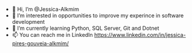 - 👋 Hi, I’m @Jessica-Alkmim
- 👀 I’m interested in opportunities to improve my experince in software development
- 🌱 I’m currently learning Python, SQL Server, Git and Dotnet
- 📫 You can reach me in LinkedIn https://www.linkedin.com/in/jessica-pires-gouveia-alkmim/


